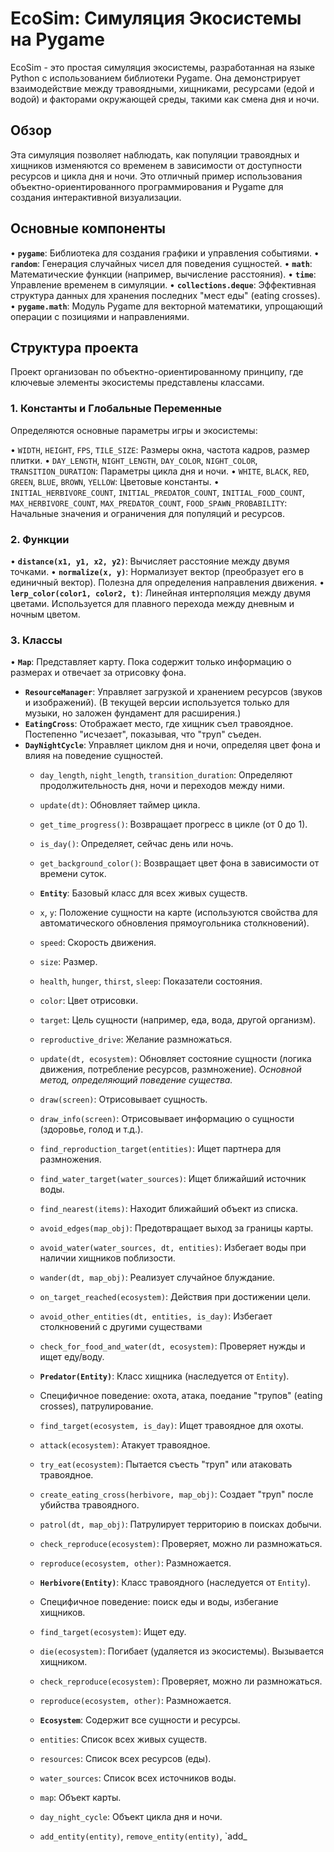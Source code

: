 # EcoSim: Симуляция Экосистемы на Pygame

EcoSim - это простая симуляция экосистемы, разработанная на языке Python с использованием библиотеки Pygame. Она демонстрирует взаимодействие между травоядными, хищниками, ресурсами (едой и водой) и факторами окружающей среды, такими как смена дня и ночи.

## Обзор

Эта симуляция позволяет наблюдать, как популяции травоядных и хищников изменяются со временем в зависимости от доступности ресурсов и цикла дня и ночи.  Это отличный пример использования объектно-ориентированного программирования и Pygame для создания интерактивной визуализации.

## Основные компоненты

•   **`pygame`**: Библиотека для создания графики и управления событиями.
•   **`random`**:  Генерация случайных чисел для поведения сущностей.
•   **`math`**:  Математические функции (например, вычисление расстояния).
•   **`time`**: Управление временем в симуляции.
•   **`collections.deque`**:  Эффективная структура данных для хранения последних "мест еды" (eating crosses).
•   **`pygame.math`**: Модуль Pygame для векторной математики, упрощающий операции с позициями и направлениями.

## Структура проекта

Проект организован по объектно-ориентированному принципу, где ключевые элементы экосистемы представлены классами.

### 1.  Константы и Глобальные Переменные

Определяются основные параметры игры и экосистемы:

•   `WIDTH`, `HEIGHT`, `FPS`, `TILE_SIZE`: Размеры окна, частота кадров, размер плитки.
•   `DAY_LENGTH`, `NIGHT_LENGTH`, `DAY_COLOR`, `NIGHT_COLOR`, `TRANSITION_DURATION`: Параметры цикла дня и ночи.
•   `WHITE`, `BLACK`, `RED`, `GREEN`, `BLUE`, `BROWN`, `YELLOW`: Цветовые константы.
•   `INITIAL_HERBIVORE_COUNT`, `INITIAL_PREDATOR_COUNT`, `INITIAL_FOOD_COUNT`, `MAX_HERBIVORE_COUNT`, `MAX_PREDATOR_COUNT`, `FOOD_SPAWN_PROBABILITY`:  Начальные значения и ограничения для популяций и ресурсов.

### 2.  Функции

•   **`distance(x1, y1, x2, y2)`**: Вычисляет расстояние между двумя точками.
•   **`normalize(x, y)`**: Нормализует вектор (преобразует его в единичный вектор).  Полезна для определения направления движения.
•   **`lerp_color(color1, color2, t)`**: Линейная интерполяция между двумя цветами. Используется для плавного перехода между дневным и ночным цветом.

### 3.  Классы

•   **`Map`**:  Представляет карту.  Пока содержит только информацию о размерах и отвечает за отрисовку фона.
*   **`ResourceManager`**:  Управляет загрузкой и хранением ресурсов (звуков и изображений). (В текущей версии используется только для музыки, но заложен фундамент для расширения.)
*   **`EatingCross`**:  Отображает место, где хищник съел травоядное.  Постепенно "исчезает", показывая, что "труп" съеден.
*   **`DayNightCycle`**:  Управляет циклом дня и ночи, определяя цвет фона и влияя на поведение сущностей.
    *   `day_length`, `night_length`, `transition_duration`:  Определяют продолжительность дня, ночи и переходов между ними.
    *   `update(dt)`:  Обновляет таймер цикла.
    *   `get_time_progress()`:  Возвращает прогресс в цикле (от 0 до 1).
    *   `is_day()`:  Определяет, сейчас день или ночь.
    *   `get_background_color()`:  Возвращает цвет фона в зависимости от времени суток.
    *   **`Entity`**: Базовый класс для всех живых существ.
    *   `x`, `y`: Положение сущности на карте (используются свойства для автоматического обновления прямоугольника столкновений).
    *   `speed`: Скорость движения.
    *   `size`: Размер.
    *   `health`, `hunger`, `thirst`, `sleep`: Показатели состояния.
    *   `color`: Цвет отрисовки.
    *   `target`: Цель сущности (например, еда, вода, другой организм).
    *   `reproductive_drive`: Желание размножаться.
    *   `update(dt, ecosystem)`:  Обновляет состояние сущности (логика движения, потребление ресурсов, размножение). *Основной метод, определяющий поведение существа.*
    *   `draw(screen)`: Отрисовывает сущность.
    *   `draw_info(screen)`:  Отрисовывает информацию о сущности (здоровье, голод и т.д.).
    *   `find_reproduction_target(entities)`:  Ищет партнера для размножения.
    *   `find_water_target(water_sources)`:  Ищет ближайший источник воды.
    *   `find_nearest(items)`:  Находит ближайший объект из списка.
    *   `avoid_edges(map_obj)`:  Предотвращает выход за границы карты.
    *   `avoid_water(water_sources, dt, entities)`:  Избегает воды при наличии хищников поблизости.
    *   `wander(dt, map_obj)`: Реализует случайное блуждание.
    *   `on_target_reached(ecosystem)`:  Действия при достижении цели.
    *   `avoid_other_entities(dt, entities, is_day)`:  Избегает столкновений с другими существами
    *   `check_for_food_and_water(dt, ecosystem)`:  Проверяет нужды и ищет еду/воду.
    *   **`Predator(Entity)`**: Класс хищника (наследуется от `Entity`).
    *   Специфичное поведение: охота, атака, поедание "трупов" (eating crosses), патрулирование.
    *   `find_target(ecosystem, is_day)`: Ищет травоядное для охоты.
    *   `attack(ecosystem)`:  Атакует травоядное.
    *   `try_eat(ecosystem)`:  Пытается съесть "труп" или атаковать травоядное.
    *   `create_eating_cross(herbivore, map_obj)`: Создает "труп" после убийства травоядного.
    *   `patrol(dt, map_obj)`: Патрулирует территорию в поисках добычи.
    *   `check_reproduce(ecosystem)`: Проверяет, можно ли размножаться.
    *   `reproduce(ecosystem, other)`: Размножается.

    *   **`Herbivore(Entity)`**: Класс травоядного (наследуется от `Entity`).
    *   Специфичное поведение: поиск еды и воды, избегание хищников.
    *   `find_target(ecosystem)`: Ищет еду.
    *   `die(ecosystem)`: Погибает (удаляется из экосистемы).  Вызывается хищником.
    *   `check_reproduce(ecosystem)`: Проверяет, можно ли размножаться.
    *   `reproduce(ecosystem, other)`: Размножается.
    *   **`Ecosystem`**:  Содержит все сущности и ресурсы.
    *   `entities`: Список всех живых существ.
    *   `resources`: Список всех ресурсов (еды).
    *   `water_sources`: Список всех источников воды.
    *   `map`: Объект карты.
    *   `day_night_cycle`: Объект цикла дня и ночи.
    *   `add_entity(entity)`, `remove_entity(entity)`, `add_

